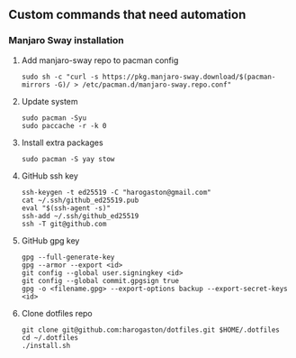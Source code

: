 ## Custom commands that need automation

### Manjaro Sway installation

1. Add manjaro-sway repo to pacman config

    ```shell
    sudo sh -c "curl -s https://pkg.manjaro-sway.download/$(pacman-mirrors -G)/ > /etc/pacman.d/manjaro-sway.repo.conf"
    ```

2. Update system

    ```shell
    sudo pacman -Syu
    sudo paccache -r -k 0
    ```

3. Install extra packages

    ```shell
    sudo pacman -S yay stow
    ```

4. GitHub ssh key

    ```shell
    ssh-keygen -t ed25519 -C "harogaston@gmail.com"
    cat ~/.ssh/github_ed25519.pub
    eval "$(ssh-agent -s)"
    ssh-add ~/.ssh/github_ed25519
    ssh -T git@github.com
    ```
5. GitHub gpg key

   ```shell
   gpg --full-generate-key
   gpg --armor --export <id>
   git config --global user.signingkey <id>
   git config --global commit.gpgsign true
   gpg -o <filename.gpg> --export-options backup --export-secret-keys <id>
   ```

6. Clone dotfiles repo

    ```shell
    git clone git@github.com:harogaston/dotfiles.git $HOME/.dotfiles
    cd ~/.dotfiles
    ./install.sh
    ```

